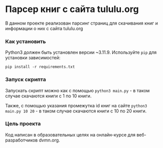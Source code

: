 # Парсер книг с сайта tululu.org

В данном проекте реализован парсинг страниц для скачивания книг и информации о них с сайта tululu.org

### Как установить

Python3 должен быть установлен версии ~3.11.9. 
Используйте `pip` для установки зависимостей:
```
pip install -r requirements.txt
```

### Запуск скрипта

Запускать скрипт можно как с помощью ```python3 main.py``` - в таком случае скачаются книги с 1 по 10 книги.

Также, с помощью указания промежутка id книг на сайте ```python3 main.py 10 20``` - в таком случае скачаются книги с 10 по 20 книги.

### Цель проекта

Код написан в образовательных целях на онлайн-курсе для веб-разработчиков dvmn.org.

